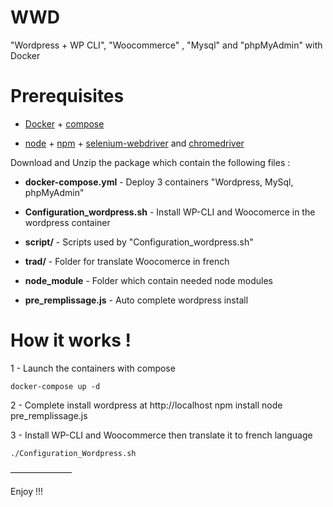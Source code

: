 # WWD

"Wordpress + WP CLI", "Woocommerce" , "Mysql" and "phpMyAdmin" with Docker 

 # Prerequisites 
	
* [Docker](https://docs.docker.com/engine/installation/) + [compose](https://docs.docker.com/compose/install/)
	
* [node](https://nodejs.org/en/download/) + [npm](https://docs.npmjs.com/getting-started/installing-node) + [selenium-webdriver](https://www.npmjs.com/package/selenium-webdriver) and [chromedriver](https://www.npmjs.com/package/chromedriver) 

Download and Unzip the package which contain the following files :

* **docker-compose.yml** - Deploy 3 containers "Wordpress, MySql, phpMyAdmin"

* **Configuration_wordpress.sh** - Install WP-CLI and Woocomerce in the wordpress container

* **script/** - Scripts used by "Configuration_wordpress.sh"

* **trad/** - Folder for translate Woocomerce in french 

* **node_module** - Folder which contain needed node modules

* **pre_remplissage.js** - Auto complete wordpress install

# How it works ! 

1 - Launch the containers with compose

	docker-compose up -d

2 - Complete install wordpress at http://localhost
	 npm install
	 node pre_remplissage.js

3 - Install WP-CLI and Woocommerce then translate it to french language

	./Configuration_Wordpress.sh

———————

Enjoy !!!
